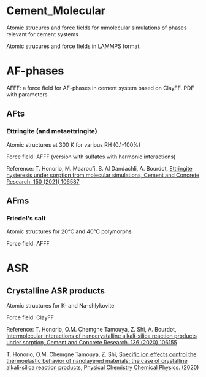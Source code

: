 # Cement_Molecular
Atomic strucures and force fields for mmolecular simulations of phases relevant for cement systems

Atomic strucures and force fields in LAMMPS format.

# AF-phases

AFFF: a force field for AF-phases in cement system based on ClayFF. PDF with parameters.


## AFts
### Ettringite (and metaettringite)
Atomic structures at 300 K for various RH (0.1-100%)

Force field: AFFF (version with sulfates with harmonic interactions)

Reference:
T. Honorio, M. Maaroufi, S. Al Dandachli, A. Bourdot, [Ettringite hysteresis under sorption from molecular simulations, Cement and Concrete Research. 150 (2021) 106587](https://doi.org/10.1016/j.cemconres.2021.106587)



## AFms
### Friedel's salt
Atomic structures for 20°C and 40°C polymorphs

Force field: AFFF

# ASR
## Crystalline ASR products

Atomic structures for K- and Na-shlykovite

Force field: ClayFF

Reference:
T. Honorio, O.M. Chemgne Tamouya, Z. Shi, A. Bourdot, [Intermolecular interactions of nanocrystalline alkali-silica reaction products under sorption, Cement and Concrete Research. 136 (2020) 106155](https://doi.org/10.1016/j.cemconres.2020.106155)

T. Honorio, O.M. Chemgne Tamouya, Z. Shi, [Specific ion effects control the thermoelastic behavior of nanolayered materials: the case of crystalline alkali-silica reaction products, Physical Chemistry Chemical Physics. (2020)](https://doi.org/10.1039/D0CP04955G)
